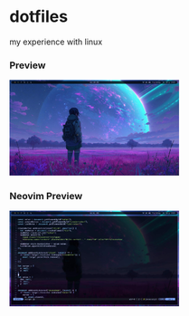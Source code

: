 # dotfiles
my experience with linux

### Preview

<img src="assets/preview.jpg" alt="test" width="300"/>

### Neovim Preview

<img src="assets/neovim-preview.jpg" alt="test" width="300"/>
